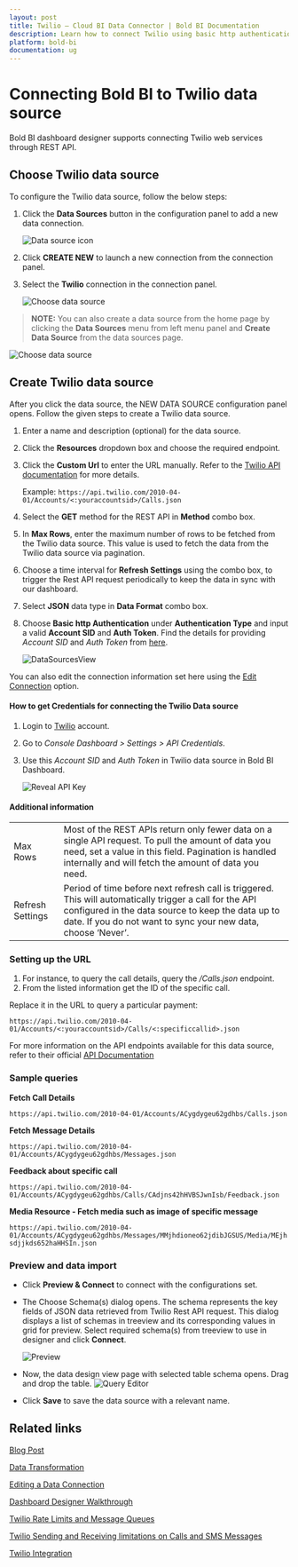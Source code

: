 ```yaml
---
layout: post
title: Twilio – Cloud BI Data Connector | Bold BI Documentation
description: Learn how to connect Twilio using basic http authentication through REST API endpoint with Bold BI Cloud.
platform: bold-bi
documentation: ug
---
```


# Connecting Bold BI to Twilio data source
Bold BI dashboard designer supports connecting Twilio web services through REST API. 

## Choose Twilio data source
To configure the Twilio data source, follow the below steps:
1. Click the **Data Sources** button in the configuration panel to add a new data connection.

   ![Data source icon](/static/assets/working-with-datasource/data-connectors/images/common/DataSourcesIcon.png)

2. Click **CREATE NEW** to launch a new connection from the connection panel.
3. Select the **Twilio** connection in the connection panel.

   ![Choose data source](/static/assets/working-with-datasource/data-connectors/images/Twilio/ChooseDS.png)

> **NOTE:**  You can also create a data source from the home page by clicking the **Data Sources** menu from left menu panel and **Create Data Source** from the data sources page.

   ![Choose data source](/static/assets/working-with-datasource/data-connectors/images/Twilio/ChooseDS_Server.png)


## Create Twilio data source
After you click the data source, the NEW DATA SOURCE configuration panel opens. Follow the given steps to create a Twilio data source.
1. Enter a name and description (optional) for the data source.
2. Click the **Resources** dropdown box and choose the required endpoint.
3. Click the **Custom Url** to enter the URL manually. Refer to the [Twilio API documentation](https://www.twilio.com/docs/api) for more details.

   Example: `https://api.twilio.com/2010-04-01/Accounts/<:youraccountsid>/Calls.json`

4. Select the **GET** method for the REST API in **Method** combo box.
5. In **Max Rows**, enter the maximum number of rows to be fetched from the Twilio data source. This value is used to fetch the data from the Twilio data source via pagination.
6. Choose a time interval for **Refresh Settings** using the combo box, to trigger the Rest API request periodically to keep the data in sync with our dashboard.  
7. Select **JSON** data type in **Data Format** combo box.
8. Choose **Basic http Authentication** under **Authentication Type** and input a valid **Account SID** and **Auth Token**. Find the details for providing *Account SID* and *Auth Token* from [here](/working-with-data-source/data-connectors/twilio/#how-to-get-credentials-for-connecting-the-twilio-data-source).

    ![DataSourcesView](/static/assets/working-with-datasource/data-connectors/images/Twilio/DataSourcesView.png)

You can also edit the connection information set here using the [Edit Connection](/working-with-data-source/editing-a-data-connection/) option.

#### How to get Credentials for connecting the Twilio Data source
1. Login to [Twilio](https://www.twilio.com/login) account.
2. Go to *Console Dashboard > Settings > API Credentials*.
2. Use this *Account SID* and *Auth Token* in Twilio data source in Bold BI Dashboard.

   ![Reveal API Key](/static/assets/working-with-datasource/data-connectors/images/Twilio/Credentials.png)

#### Additional information
<table width="600">
<tr>
<td>
Max Rows
</td>
<td>
Most of the REST APIs return only fewer data on a single API request. To pull the amount of data you need, set a value in this field.  
Pagination is handled internally and will fetch the amount of data you need.
</td>
</tr>
<tr>
<td>
Refresh Settings
</td>
<td>
Period of time before next refresh call is triggered. This will automatically trigger a call for the API configured in the data source to keep the data up to date. If you do not want to sync your new data, choose ‘Never’.
</td>
</tr>
</table>

### Setting up the URL

1. For instance, to query the call details, query the <i>/Calls.json</i> endpoint.
2. From the listed information get the ID of the specific call.

Replace it in the URL to query a particular payment:

`https://api.twilio.com/2010-04-01/Accounts/<:youraccountsid>/Calls/<:specificcallid>.json`

For more information on the API endpoints available for this data source, refer to their official [API Documentation](https://www.twilio.com/docs/api)

### Sample queries
**Fetch Call Details**

`https://api.twilio.com/2010-04-01/Accounts/ACygdygeu62gdhbs/Calls.json`

**Fetch Message Details**

`https://api.twilio.com/2010-04-01/Accounts/ACygdygeu62gdhbs/Messages.json`

**Feedback about specific call**

`https://api.twilio.com/2010-04-01/Accounts/ACygdygeu62gdhbs/Calls/CAdjns42hHVBSJwnIsb/Feedback.json`

**Media Resource - Fetch media such as image of specific message**

`https://api.twilio.com/2010-04-01/Accounts/ACygdygeu62gdhbs/Messages/MMjhdioneo62jdibJGSUS/Media/MEjhsdjjkds652haHHSIn.json`

### Preview and data import
* Click **Preview & Connect** to connect with the configurations set.
* The Choose Schema(s) dialog opens. The schema represents the key fields of JSON data retrieved from Twilio Rest API request. This dialog displays a list of schemas in treeview and its corresponding values in grid for preview. Select required schema(s) from treeview to use in designer and click **Connect**.

   ![Preview](/static/assets/working-with-datasource/data-connectors/images/common/Preview.png)

* Now, the data design view page with selected table schema opens. Drag and drop the table.
   ![Query Editor](/static/assets/working-with-datasource/data-connectors/images/common/QueryEditor.png)

* Click **Save** to save the data source with a relevant name.

## Related links
[Blog Post](https://www.boldbi.com/blog/twilio-dashboard-example-with-bold-bi)

[Data Transformation](/working-with-data-source/transforming-data/joining-table/)

[Editing a Data Connection](/working-with-data-source/editing-a-data-connection/)   

[Dashboard Designer Walkthrough](/getting-started/creating-dashboard/)

[Twilio Rate Limits and Message Queues](https://support.twilio.com/hc/en-us/articles/115002943027-Understanding-Twilio-Rate-Limits-and-Message-Queues)

[Twilio Sending and Receiving limitations on Calls and SMS Messages](https://support.twilio.com/hc/en-us/articles/223183648-Sending-and-Receiving-Limitations-on-Calls-and-SMS-Messages) 

[Twilio Integration](https://www.boldbi.com/integrations/twilio?utm_source=syncfusion&utm_medium=documentation&utm_campaign=boldbitwiliointegration)